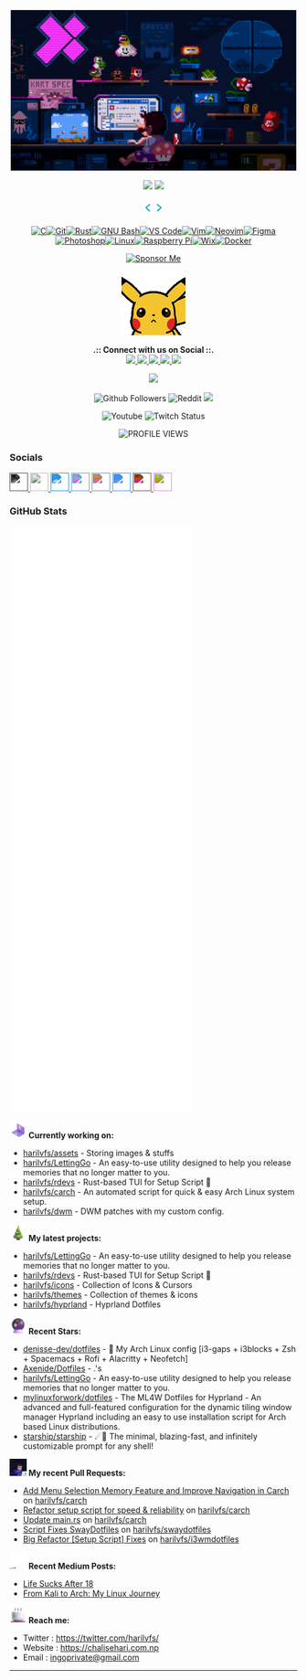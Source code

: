<p align="center">
<img src='https://github.com/harilvfs/assets/blob/main/github-gifs/mario.gif' width="500">
</p>

<p align="center">
  <img src="https://img.shields.io/badge/OS-Linux-FF6961?style=for-the-badge&logo=linux&logoColor=yellow&labelColor=gray" />
  <img src="https://img.shields.io/badge/Distro-Arch-00CED1?style=for-the-badge&logo=arch-linux&logoColor=blue&labelColor=gray" />
</p>

<div align="center">

<img src='https://github.com/harilvfs/assets/blob/main/github-gifs/skills.gif' width="30">
</div>

<p align="center">
<a href="https://docs.microsoft.com/en-us/cpp/?view=msvc-170" target="_blank" rel="noreferrer"><img src="https://raw.githubusercontent.com/danielcranney/readme-generator/main/public/icons/skills/c-colored.svg" width="36" height="36" alt="C" /></a><a href="https://git-scm.com/" target="_blank" rel="noreferrer"><img src="https://raw.githubusercontent.com/danielcranney/readme-generator/main/public/icons/skills/git-colored.svg" width="36" height="36" alt="Git" /></a><a href="https://www.rust-lang.org/" target="_blank" rel="noreferrer"><img src="https://raw.githubusercontent.com/danielcranney/readme-generator/main/public/icons/skills/rust-colored.svg" width="36" height="36" alt="Rust" /></a><a href="https://www.gnu.org/software/bash/" target="_blank" rel="noreferrer"><img src="https://raw.githubusercontent.com/danielcranney/readme-generator/main/public/icons/skills/gnubash.svg" width="36" height="36" alt="GNU Bash" /></a><a href="https://code.visualstudio.com/" target="_blank" rel="noreferrer"><img src="https://raw.githubusercontent.com/danielcranney/readme-generator/main/public/icons/skills/visualstudiocode.svg" width="36" height="36" alt="VS Code" /></a><a href="https://www.vim.org/" target="_blank" rel="noreferrer"><img src="https://raw.githubusercontent.com/danielcranney/readme-generator/main/public/icons/skills/vim.svg" width="36" height="36" alt="Vim" /></a><a href="https://neovim.io/" target="_blank" rel="noreferrer"><img src="https://raw.githubusercontent.com/danielcranney/readme-generator/main/public/icons/skills/neovim.svg" width="36" height="36" alt="Neovim" /></a><a href="https://www.figma.com/" target="_blank" rel="noreferrer"><img src="https://raw.githubusercontent.com/danielcranney/readme-generator/main/public/icons/skills/figma-colored.svg" width="36" height="36" alt="Figma" /></a><a href="https://www.adobe.com/uk/products/photoshop.html" target="_blank" rel="noreferrer"><img src="https://raw.githubusercontent.com/danielcranney/readme-generator/main/public/icons/skills/photoshop-colored.svg" width="36" height="36" alt="Photoshop" /></a><a href="https://www.linux.org" target="_blank" rel="noreferrer"><img src="https://raw.githubusercontent.com/danielcranney/readme-generator/main/public/icons/skills/linux-colored.svg" width="36" height="36" alt="Linux" /></a><a href="https://www.raspberrypi.org/" target="_blank" rel="noreferrer"><img src="https://raw.githubusercontent.com/danielcranney/readme-generator/main/public/icons/skills/raspberrypi-colored.svg" width="36" height="36" alt="Raspberry Pi" /></a><a href="https://wix.com" target="_blank" rel="noreferrer"><img src="https://raw.githubusercontent.com/danielcranney/readme-generator/main/public/icons/skills/wix-colored.svg" width="36" height="36" alt="Wix" /></a><a href="https://www.docker.com/" target="_blank" rel="noreferrer"><img src="https://raw.githubusercontent.com/danielcranney/readme-generator/main/public/icons/skills/docker-colored.svg" width="36" height="36" alt="Docker" /></a>
</p>

<div align="center">
  <a href="https://opencollective.com/carch">
    <img src="https://img.shields.io/badge/harilvfs-SPONSOR-9f39ef?style=for-the-badge&logo=github-sponsors&labelColor=2e2e2e" alt="Sponsor Me" />
  </a>
</div>

<p align="center">
  <img src="https://github.com/harilvfs/assets/blob/main/github-gifs/241763891-7bb1e704-6026-48f9-8435-2f4d40101348.gif">
</p>

<p align="center">
<strong>.:: Connect with us on Social ::.</strong>
<br>

 <a href="https://reddit.com/u/aayush-le">
<img src="https://img.shields.io/badge/Reddit-Join-FF4500?style=for-the-badge&logo=reddit&logoColor=white" />
</a>

<a href="https://instagram.com/harilvfs">
<img src="https://img.shields.io/badge/Instagram-Follow-E4405F?style=for-the-badge&logo=instagram&logoColor=white" />
</a>

<a href="https://t.me/harilvfs">
<img src="https://img.shields.io/badge/Telegram-Join%20Chat-0088CC?style=for-the-badge&logo=telegram&logoColor=white" />
</a>

<a href="https://discord.gg/8NJWstnUHd">
<img src="https://img.shields.io/badge/Discord-Join%20Server-5865F2?style=for-the-badge&logo=discord&logoColor=white" />
</a>

<a href="https://www.twitch.tv/aayushchalese">
<img src="https://img.shields.io/badge/Twitch-Follow-9146FF?style=for-the-badge&logo=twitch&logoColor=white" />
</a>
</p>

<div align="center">
  
 <a href="https://discord.gg/TAaVXT95">
    <img src="https://img.shields.io/discord/757266205408100413?label=Discord&color=5865F2" />
  </a>
  
![Github Followers](https://img.shields.io/github/followers/harilvfs)
![Reddit](https://img.shields.io/reddit/user-karma/combined/aayush-le)
<a href="https://x.com/harilvfs">
    <img src="https://img.shields.io/badge/Twitter-black?logo=x&logoColor=white" />
  </a>
  
![Youtube](https://img.shields.io/youtube/channel/subscribers/UCxWo4QN4m72x8F5Pzrjg9Ew)
![Twitch Status](https://img.shields.io/twitch/status/aayushchalese)
</div>

<p align="center">
  <img src="https://komarev.com/ghpvc/?username=aayushx402&label=PROFILE+VIEWS&style=for-the-badge&color=blue" alt="PROFILE  VIEWS">
</p>

### Socials

<p align="left">
  
  <a href="https://www.github.com/harilvfs" target="_blank" rel="noreferrer">
    <img src="https://raw.githubusercontent.com/danielcranney/readme-generator/main/public/icons/socials/github.svg" width="32" height="32" style="filter: invert(93%) sepia(0%) saturate(0%) hue-rotate(181deg) brightness(105%) contrast(104%);" />
  </a>
  
  <a href="http://www.medium.com/@aayushchalise" target="_blank" rel="noreferrer">
    <img src="https://raw.githubusercontent.com/danielcranney/readme-generator/main/public/icons/socials/medium.svg" width="32" height="32" style="filter: invert(0%) sepia(12%) saturate(74%) hue-rotate(0deg) brightness(95%) contrast(95%);" />
  </a>
   
  <a href="https://www.x.com/harilvfs" target="_blank" rel="noreferrer">
    <img src="https://raw.githubusercontent.com/danielcranney/readme-generator/main/public/icons/socials/twitter.svg" width="32" height="32" style="filter: invert(21%) sepia(73%) saturate(5842%) hue-rotate(181deg) brightness(94%) contrast(93%);" />
  </a>
  
  <a href="https://www.behance.com/aayushchalese" target="_blank" rel="noreferrer">
    <img src="https://raw.githubusercontent.com/danielcranney/readme-generator/main/public/icons/socials/behance.svg" width="32" height="32" style="filter: invert(23%) sepia(26%) saturate(3556%) hue-rotate(186deg) brightness(92%) contrast(91%);" />
  </a>
  
  <a href="https://discord.com/users/sheron_x" target="_blank" rel="noreferrer">
    <img src="https://raw.githubusercontent.com/danielcranney/readme-generator/main/public/icons/socials/discord.svg" width="32" height="32" style="filter: invert(29%) sepia(3%) saturate(2388%) hue-rotate(177deg) brightness(89%) contrast(90%);" />
  </a>
  
  <a href="http://www.instagram.com/harilvfs" target="_blank" rel="noreferrer">
    <img src="https://raw.githubusercontent.com/danielcranney/readme-generator/main/public/icons/socials/instagram.svg" width="32" height="32" style="filter: invert(48%) sepia(21%) saturate(4408%) hue-rotate(189deg) brightness(97%) contrast(95%);" />
  </a>
  
  <a href="https://codeberg.org/aayushchalise.rss" target="_blank" rel="noreferrer">
    <img src="https://raw.githubusercontent.com/danielcranney/readme-generator/main/public/icons/socials/rss.svg" width="32" height="32" style="filter: invert(82%) sepia(7%) saturate(1675%) hue-rotate(362deg) brightness(89%) contrast(88%);" />
  </a>
  
  <a href="https://www.twitch.tv/aayushchalese" target="_blank" rel="noreferrer">
    <img src="https://raw.githubusercontent.com/danielcranney/readme-generator/main/public/icons/socials/twitch.svg" width="32" height="32" style="filter: invert(10%) sepia(8%) saturate(3186%) hue-rotate(260deg) brightness(92%) contrast(93%);" />
  </a>
</p>

### GitHub Stats

<p align="left"><img src="https://raw.githubusercontent.com/harilvfs/harilvfs/refs/heads/main/github-metrics.svg" /></p>

<strong><img src='https://github.com/harilvfs/assets/blob/main/github-gifs/242390692-0b335028-1d3d-4ee5-b5b3-a373d499be7e.gif' width="30"> Currently working on: </strong>

- [harilvfs/assets](https://github.com/harilvfs/assets) - Storing images &amp; stuffs 
- [harilvfs/LettingGo](https://github.com/harilvfs/LettingGo) - An easy-to-use utility designed to help you release memories that no longer matter to you.
- [harilvfs/rdevs](https://github.com/harilvfs/rdevs) - Rust-based TUI for Setup Script 🦀
- [harilvfs/carch](https://github.com/harilvfs/carch) - An automated script for quick &amp; easy Arch Linux system setup.
- [harilvfs/dwm](https://github.com/harilvfs/dwm) -   DWM patches with my custom config. 

<strong><img src='https://github.com/harilvfs/assets/blob/main/github-gifs/Christmas%20Tree.png' width="30"> My latest projects: </strong>

- [harilvfs/LettingGo](https://github.com/harilvfs/LettingGo) - An easy-to-use utility designed to help you release memories that no longer matter to you.
- [harilvfs/rdevs](https://github.com/harilvfs/rdevs) - Rust-based TUI for Setup Script 🦀
- [harilvfs/icons](https://github.com/harilvfs/icons) - Collection of Icons &amp; Cursors
- [harilvfs/themes](https://github.com/harilvfs/themes) - Collection of themes &amp; icons
- [harilvfs/hyprland](https://github.com/harilvfs/hyprland) - Hyprland Dotfiles

<strong><img src='https://github.com/harilvfs/assets/blob/main/images/Crystal%20Ball.png' width="30"> Recent Stars: </strong>

- [denisse-dev/dotfiles](https://github.com/denisse-dev/dotfiles) - :dragon_face: My Arch Linux config [i3-gaps &#43; i3blocks &#43; Zsh &#43; Spacemacs &#43; Rofi &#43; Alacritty &#43; Neofetch]
- [Axenide/Dotfiles](https://github.com/Axenide/Dotfiles) - .&#39;s
- [harilvfs/LettingGo](https://github.com/harilvfs/LettingGo) - An easy-to-use utility designed to help you release memories that no longer matter to you.
- [mylinuxforwork/dotfiles](https://github.com/mylinuxforwork/dotfiles) - The ML4W Dotfiles for Hyprland - An advanced and full-featured configuration for the dynamic tiling window manager Hyprland including an easy to use installation script for Arch based Linux distributions.
- [starship/starship](https://github.com/starship/starship) - ☄🌌️  The minimal, blazing-fast, and infinitely customizable prompt for any shell!

<strong><img src='https://github.com/harilvfs/assets/blob/main/github-gifs/212898774-0a96dc1d-c908-4ce8-9dd7-a71aab6e1c2b.gif' width="30"> My recent Pull Requests: </strong>

- [Add Menu Selection Memory Feature and Improve Navigation in Carch](https://github.com/harilvfs/carch/pull/12) on [harilvfs/carch](https://github.com/harilvfs/carch)
- [Refactor setup script for speed &amp; reliability](https://github.com/harilvfs/carch/pull/9) on [harilvfs/carch](https://github.com/harilvfs/carch)
- [Update main.rs](https://github.com/harilvfs/carch/pull/8) on [harilvfs/carch](https://github.com/harilvfs/carch)
- [Script Fixes SwayDotfiles](https://github.com/harilvfs/swaydotfiles/pull/1) on [harilvfs/swaydotfiles](https://github.com/harilvfs/swaydotfiles)
- [Big Refactor [Setup Script] Fixes](https://github.com/harilvfs/i3wmdotfiles/pull/2) on [harilvfs/i3wmdotfiles](https://github.com/harilvfs/i3wmdotfiles)

<strong><img src='https://github.com/harilvfs/assets/blob/main/github-gifs/238201078-6f564d9a-467a-4bba-ad3a-8527c8ab79ae.gif' width="30"> Recent Medium Posts: </strong>

- [Life Sucks After 18](https://medium.com/@aayushchalise/life-sucks-after-18-c80e9a4c7944?source=rss-78f8a98217ed------2)
- [From Kali to Arch: My Linux Journey](https://medium.com/@aayushchalise/from-kali-to-arch-my-linux-journey-7943648dc579?source=rss-78f8a98217ed------2)

<strong><img src='https://github.com/harilvfs/assets/blob/main/github-gifs/216120974-24a76b31-7f39-41f1-a38f-b3c1377cc612.png' width="30"> Reach me:</strong>
- Twitter   : <https://twitter.com/harilvfs/>
- Website   : <https://chalisehari.com.np>
- Email     : [ingoprivate@gmail.com](mailto:ingoprivate@gmail.com)

---

